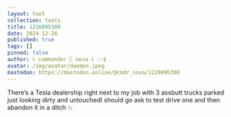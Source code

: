 ```yaml
---
layout: toot
collection: toots
title: 1226095300
date: 2024-12-26
published: true
tags: []
pinned: false
author: ⸸ commander ░ nova ⸸ :~$
avatar: /img/avatar/daemon.jpeg
mastodon: https://mastodon.online/@cmdr_nova/1226095300
---
```


There’s a Tesla dealership right next to my job with 3 assbutt trucks parked just looking dirty and untouchedI should go ask to test drive one and then abandon it in a ditch 💥
